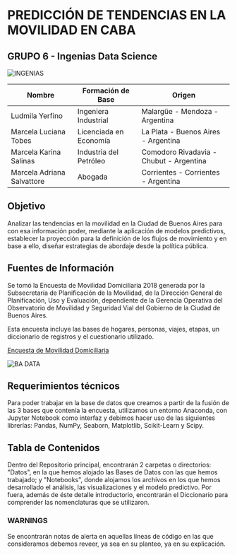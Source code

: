 # PREDICCIÓN DE TENDENCIAS EN LA MOVILIDAD EN CABA
## GRUPO 6 - Ingenias Data Science
![INGENIAS](https://github.com/ludmilayerfino/initial-project/blob/main/Datos/Ingenias%20Logo.png)

| Nombre| Formación de Base|Origen|
|-------|------------------|------|
|Ludmila Yerfino|Ingeniera Industrial|Malargüe - Mendoza - Argentina|
|Marcela Luciana Tobes|Licenciada en Economía|La Plata - Buenos Aires - Argentina|
|Marcela Karina Salinas|Industria del Petróleo|Comodoro Rivadavia - Chubut - Argentina|
|Marcela Adriana Salvattore|Abogada|Corrientes - Corrientes - Argentina|

## Objetivo
Analizar las tendencias en la movilidad en la Ciudad de Buenos Aires para con esa información poder, mediante la aplicación de modelos predictivos, establecer la proyección para la definición de los flujos de movimiento y en base a ello, diseñar estrategias de abordaje desde la política pública.

## Fuentes de Información
Se tomó la Encuesta de Movilidad Domiciliaria 2018 generada por la Subsecretaría de Planificación de la Movilidad, de la Dirección General de Planificación, Uso y Evaluación, dependiente de la Gerencia Operativa del Observatorio de Movilidad y Seguridad Vial del Gobierno de la Ciudad de Buenos Aires.

Esta encuesta incluye las bases de hogares, personas, viajes, etapas, un diccionario de registros y el cuestionario utilizado.

[Encuesta de Movilidad Domiciliaria](https://data.buenosaires.gob.ar/dataset/encuesta-movilidad-domiciliaria)

![BA DATA](https://github.com/ludmilayerfino/initial-project/blob/main/Datos/BA%20Data%20Logo.png)

## Requerimientos técnicos
Para poder trabajar en la base de datos que creamos a partir de la fusión de las 3 bases que contenía la encuesta, utilizamos un entorno Anaconda, con Jupyter Notebook como interfaz y debimos hacer uso de las siguientes librerías: Pandas, NumPy, Seaborn, Matplotlib, Scikit-Learn y Scipy.

## Tabla de Contenidos
Dentro del Repositorio principal, encontrarán 2 carpetas o directorios: "Datos", en la que hemos alojado las Bases de Datos con las que hemos trabajado; y "Notebooks", donde alojamos los archivos en los que hemos desarrollado el análisis, las visualizaciones y el modelo predictivo. Por fuera, además de éste detalle introductorio, encontrarán el Diccionario para comprender las nomenclaturas que se utilizaron.

### WARNINGS
Se encontrarán notas de alerta en aquellas líneas de código en las que consideramos debemos reveer, ya sea en su planteo, ya en su explicación.
